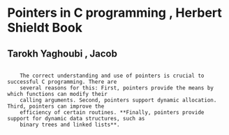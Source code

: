 # Pointers in C programming , Herbert Shieldt Book
## Tarokh Yaghoubi , Jacob


```

	The correct understanding and use of pointers is crucial to successful C programming. There are 
	several reasons for this: First, pointers provide the means by which functions can modify their 
	calling arguments. Second, pointers support dynamic allocation. Third, pointers can improve the 
	efficiency of certain routines. **Finally, pointers provide support for dynamic data structures, such as 
	binary trees and linked lists**.

```
